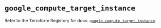 # `google_compute_target_instance`

Refer to the Terraform Registory for docs: [`google_compute_target_instance`](https://www.terraform.io/docs/providers/google-beta/r/google_compute_target_instance).
